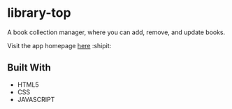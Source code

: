 # library-top

A book collection manager, where you can add, remove, and update books.

Visit the app homepage [here](jarguello1.github.io/library-top) :shipit:

## Built With

- HTML5
- CSS
- JAVASCRIPT
